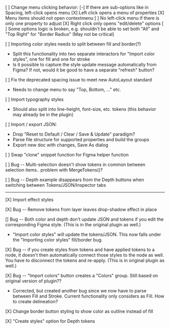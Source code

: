 [ ] Change menu clicking behavior:
  [-] If there are sub-options like in Spacing, left-click opens menu
    [X] Left click opens a menu of properties
    [X] Menu items should not open contextmenu
    [ ] No left-click menu if there is only one property to adjust
  [X] Right click only opens "edit/delete" options
  [ ] Some options logic is broken, e.g. shouldn't be able to set both "All" and "Top Right" for "Border Radius" (May not be critical)

[ ] Importing color styles needs to split between fill and border(?)
  - Split this functionality into two separate interactors for "Import color styles", one for fill and one for stroke
  - Is it possible to capture the style update message automatically from Figma? If not, would it be good to have a separate "refresh" button?

[ ] Fix the deprecated spacing issue to meet new AutoLayout standard
- Needs to change menu to say "Top, Bottom, ..." etc.

[ ] Import typography styles
- Should also split into line-height, font-size, etc. tokens (this behavior may already be in the plugin)

[ ] Import / export JSON:
- Drop "Reset to Default / Clear / Save & Update" paradigm?
- Parse file structure for supported properties and build the groups
- Export new doc with changes, Save As dialog

[ ] Swap "clone" snippet function for Figma helper function

[ ] Bug -- Multi-selection doesn't show tokens in common between selection items.. problem with MergeTokens()?

[ ] Bug -- Depth example disappears from the Depth buttons when switching between Tokens/JSON/Inspector tabs

---

[X] Import effect styles

[X] Bug -- Remove tokens from layer leaves drop-shadow effect in place

[\] Bug -- Both color and depth don't update JSON and tokens if you edit the corresponding Figma style. (This is in the original plugin as well.)
  - "Import color styles" will update the tokens/JSON. This now falls under the "Importing color styles" fill/border bug.

[X] Bug -- if you create styles from tokens and have applied tokens to a node, it doesn't then automatically connect those styles to the node as well. You have to disconnect the tokens and re-apply. (This is in original plugin as well.)

[X] Bug -- "Import colors" button creates a "Colors" group. Still based on original version of plugin??
- Corrected, but created another bug since we now have to parse between Fill and Stroke. Current functionality only considers as Fill. How to create delineation?

[X] Change border button styling to show color as outline instead of fill

[X] "Create styles" option for Depth tokens